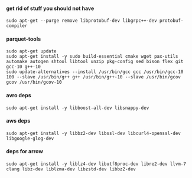 #### get rid of stuff you should not have
```
sudo apt-get --purge remove libprotobuf-dev libgrpc++-dev protobuf-compiler 
```

#### parquet-tools
```
sudo apt-get update
sudo apt-get install -y sudo build-essential cmake wget pax-utils automake autogen shtool libtool unzip pkg-config sed bison flex git gcc-10 g++-10
sudo update-alternatives --install /usr/bin/gcc gcc /usr/bin/gcc-10 100 --slave /usr/bin/g++ g++ /usr/bin/g++-10 --slave /usr/bin/gcov gcov /usr/bin/gcov-10
```
#### avro deps
```
sudo apt-get install -y libboost-all-dev libsnappy-dev
```
#### aws deps
```
sudo apt-get install -y libbz2-dev libssl-dev libcurl4-openssl-dev libgoogle-glog-dev
```
#### deps for arrow
```
sudo apt-get install -y liblz4-dev libutf8proc-dev libre2-dev llvm-7 clang libz-dev liblzma-dev libzstd-dev libbz2-dev
```
